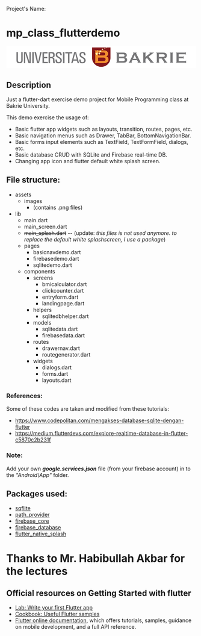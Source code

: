 Project's Name:
# mp_class_flutterdemo

![UB banner](assets/images/Logo_UB_Tengah.png)

## Description
Just a flutter-dart exercise demo project for Mobile Programming class at Bakrie University.

This demo exercise the usage of:
- Basic flutter app widgets such as layouts, transition, routes, pages, etc.
- Basic navigation menus such as Drawer, TabBar, BottomNavigationBar.
- Basic forms input elements such as TextField, TextFormField, dialogs, etc.
- Basic database CRUD with SQLite and Firebase real-time DB.
- Changing app icon and flutter default white splash screen.

## File structure:
  - assets
    - images
      - (contains .png files)
  - lib
    - main.dart
    - main_screen.dart
    - ~~main_splash.dart~~ -- (update: *this files is not used anymore. to replace the default white splashscreen, I use a package*)
    - pages
      - basicnavdemo.dart
      - firebasedemo.dart
      - sqlitedemo.dart
    - components
      - screens
        - bmicalculator.dart
        - clickcounter.dart
        - entryform.dart
        - landingpage.dart
      - helpers
        - sqlitedbhelper.dart
      - models
        - sqlitedata.dart
        - firebasedata.dart
      - routes
        - drawernav.dart
        - routegenerator.dart
      - widgets
        - dialogs.dart
        - forms.dart
        - layouts.dart

### References:
Some of these codes are taken and modified from these tutorials:
  - https://www.codepolitan.com/mengakses-database-sqlite-dengan-flutter
  - https://medium.flutterdevs.com/explore-realtime-database-in-flutter-c5870c2b231f

### Note:  
  Add your own ***google.services.json*** file (from your firebase account) in to the *"Android\App"* folder. 

## Packages used:
  - [sqflite](https://pub.dev/packages/sqflite)
  - [path_provider](https://pub.dev/packages/path_provider)
  - [firebase_core](https://pub.dev/packages/firebase_core)
  - [firebase_database](https://pub.dev/packages/firebase_database)
  - [flutter_native_splash](https://pub.dev/packages/flutter_native_splash)

# Thanks to Mr. Habibullah Akbar for the lectures

## Official resources on Getting Started with flutter
- [Lab: Write your first Flutter app](https://flutter.dev/docs/get-started/codelab)
- [Cookbook: Useful Flutter samples](https://flutter.dev/docs/cookbook)
- [Flutter online documentation](https://flutter.dev/docs), which offers tutorials, samples, guidance on mobile development, and a full API reference.

